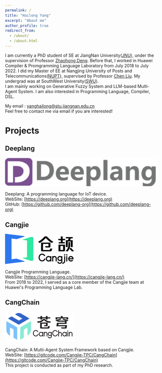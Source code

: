 ```yaml
---
permalink: /
title: "Hailong Yang"
excerpt: "About me"
author_profile: true
redirect_from:
  - /about/
  - /about.html
---
```


I am currently a PhD student of SE at JiangNan University([JNU](https://www.jiangnan.edu.cn/)), under the supervision of Professor [Zhaohong Deng](http://ai.jiangnan.edu.cn/info/1013/1548.htm). Before that, I worked in Huawei Compiler & Promgramming Language Laboratory from July 2018 to July 2022.  I did my Master of EE at Nangjing University of Posts and Telecommunications([NUPT](http://www.njupt.edu.cn/)), supervised by Professor [Chen Liu](https://baike.baidu.com/item/%E5%88%98%E9%99%88/4206045). My undergrad was at SouthWest University([SWU](http://www.swu.edu.cn/)). <br>
I am mainly working on Generative Fuzzy System and LLM-based Multi-Agent System. I am also interested in Programming Language, Compiler, DSL.<br>

My email : yanghailong@stu.jiangnan.edu.cn <br>
Feel free to contact me via email if you are interested!

Projects
======
## Deeplang

<img src="/images/deeplang-logo.png" height="50%"/>

Deeplang: A programming language for IoT device. <br>
WebSite: [https://deeplang.org](https://deeplang.org) <br>
GitHub: [https://github.com/deeplang-org](https://github.com/deeplang-org) <br>

## Cangjie
<img src="/images/Cangjie-logo.png" height="50%"/>

Cangjie Programming Language. <br>
WebSite: [https://cangjie-lang.cn/](https://cangjie-lang.cn/) <br>
From 2018 to 2022, I served as a core member of the Cangjie team at Huawei's Programming Language Lab. <br>

## CangChain
<img src="/images/cangchain-logo.png" height="50%"/>

CangChain: A Multi-Agent System Framework based on Cangjie. <br>
WebSite: [https://gitcode.com/Cangjie-TPC/CangChain](https://gitcode.com/Cangjie-TPC/CangChain) <br>
This project is conducted as part of my PhD research.




